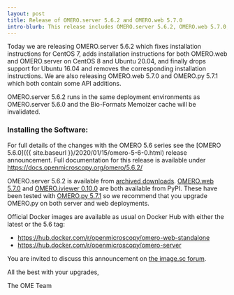 ```yaml
---
layout: post
title: Release of OMERO.server 5.6.2 and OMERO.web 5.7.0
intro-blurb: This release includes OMERO.server 5.6.2, OMERO.web 5.7.0, OMERO.py 5.7.1 and OMERO.iviewer 0.10.0
---
```


Today we are releasing OMERO.server 5.6.2 which fixes installation instructions for CentOS 7, 
adds installation instructions for both OMERO.web and OMERO.server on CentOS 8 and Ubuntu 20.04,
and finally drops support for Ubuntu 16.04 and removes the corresponding installation instructions.
We are also releasing OMERO.web 5.7.0 and OMERO.py 5.7.1 which both contain some API additions.

OMERO.server 5.6.2 runs in the same deployment environments as OMERO.server 5.6.0 and
the Bio-Formats Memoizer cache will be invalidated.

### Installing the Software:

For full details of the changes with the OMERO 5.6 series see the
[OMERO 5.6.0]({{ site.baseurl }}/2020/01/15/omero-5-6-0.html) release
announcement. Full documentation for this release is available
under <https://docs.openmicroscopy.org/omero/5.6.2/>

OMERO.server 5.6.2 is available from
[archived downloads](https://downloads.openmicroscopy.org/omero/5.6.2/artifacts/).
[OMERO.web 5.7.0](https://pypi.org/project/omero-web/5.7.0/) and [OMERO.iviewer 0.10.0](https://pypi.org/project/omero-iviewer/0.10.0/) are both available from PyPI.
These have been tested with
[OMERO.py 5.7.1](https://pypi.org/project/omero-py/5.7.1/) so we
recommend that you upgrade OMERO.py on both server and web deployments.

Official Docker images are available as usual on Docker Hub with either
the latest or the 5.6 tag:

* <https://hub.docker.com/r/openmicroscopy/omero-web-standalone>
* <https://hub.docker.com/r/openmicroscopy/omero-server>

You are invited to discuss this announcement on
[the image.sc forum](https://forum.image.sc/tags/c/data-management/29/omero).

All the best with your upgrades,

The OME Team
